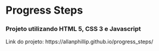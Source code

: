 <h1>Progress Steps</h1>

<h3>Projeto utilizando HTML 5, CSS 3 e Javascript </h3>

<p>Link do projeto: https://allanphillip.github.io/progress_steps/</p>